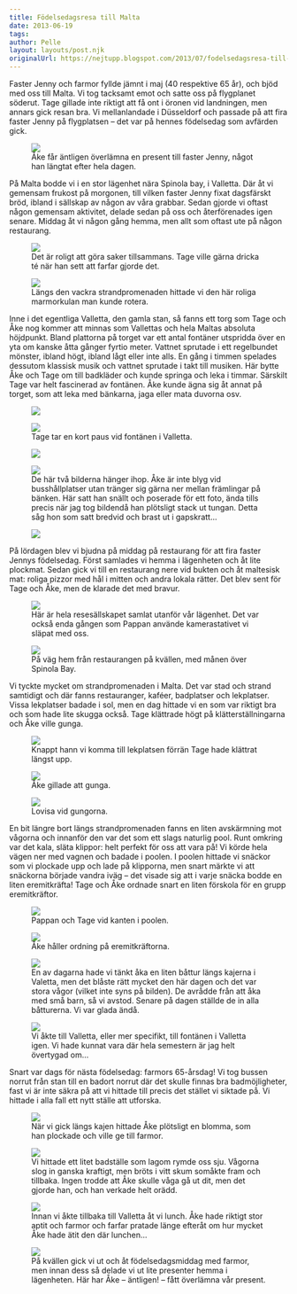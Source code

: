 ```yaml
---
title: Födelsedagsresa till Malta
date: 2013-06-19
tags: 	
author: Pelle
layout: layouts/post.njk
originalUrl: https://nejtupp.blogspot.com/2013/07/fodelsedagsresa-till-malta.html
---
```


Faster Jenny och farmor fyllde jämnt i maj (40 respektive 65 år), och bjöd med oss till Malta. Vi tog tacksamt emot och satte oss på flygplanet söderut. Tage gillade inte riktigt att få ont i öronen vid landningen, men annars gick resan bra. Vi mellanlandade i Düsseldorf och passade på att fira faster Jenny på flygplatsen – det var på hennes födelsedag som avfärden gick.

<figure>
	<img src="../../../../img/Fo%CC%88delsedagsresa+till+Malta-PERK4075.jpg">
	<figcaption>Åke får äntligen överlämna en present till faster Jenny, något han längtat efter hela dagen.</figcaption>
</figure>

På Malta bodde vi i en stor lägenhet nära Spinola bay, i Valletta. Där åt vi gemensam frukost på morgonen, till vilken faster Jenny fixat dagsfärskt bröd, ibland i sällskap av någon av våra grabbar. Sedan gjorde vi oftast någon gemensam aktivitet, delade sedan på oss och återförenades igen senare. Middag åt vi någon gång hemma, men allt som oftast ute på någon restaurang.

<figure>
	<img src="../../../../img/Fo%CC%88delsedagsresa+till+Malta-PERK4525.jpg">
	<figcaption>Det är roligt att göra saker tillsammans. Tage ville gärna dricka té när han sett att farfar gjorde det.</figcaption>
</figure>

<figure>
	<img src="../../../../img/Fo%CC%88delsedagsresa+till+Malta-PERK4134.jpg">
	<figcaption>Längs den vackra strandpromenaden hittade vi den här roliga marmorkulan man kunde rotera.</figcaption>
</figure>

Inne i det egentliga Valletta, den gamla stan, så fanns ett torg som Tage och Åke nog kommer att minnas som Vallettas och hela Maltas absoluta höjdpunkt. Bland plattorna på torget var ett antal fontäner utspridda över en yta om kanske åtta gånger fyrtio meter. Vattnet sprutade i ett regelbundet mönster, ibland högt, ibland lågt eller inte alls. En gång i timmen spelades dessutom klassisk musik och vattnet sprutade i takt till musiken. Här bytte Åke och Tage om till badkläder och kunde springa och leka i timmar. Särskilt Tage var helt fascinerad av fontänen. Åke kunde ägna sig åt annat på torget, som att leka med bänkarna, jaga eller mata duvorna osv.

<figure>
	<img src="../../../../img/Fo%CC%88delsedagsresa+till+Malta-PERK4776.jpg">
</figure>

<figure>
	<img src="../../../../img/Fo%CC%88delsedagsresa+till+Malta-PERK4254.jpg">
	<figcaption>Tage tar en kort paus vid fontänen i Valletta.</figcaption>
</figure>

<figure>
	<img src="../../../../img/Fo%CC%88delsedagsresa+till+Malta-PERK4290.jpg"></div>
</figure>

<figure>
	<img src="../../../../img/Fo%CC%88delsedagsresa+till+Malta-PERK4291.jpg">
	<figcaption>De här två bilderna hänger ihop. Åke är inte blyg vid busshållplatser utan tränger sig gärna ner mellan främlingar på bänken. Här satt han snällt och poserade för ett foto, ända tills precis när jag tog bildendå han plötsligt stack ut tungan. Detta såg hon som satt bredvid och brast ut i gapskratt...</figcaption>
</figure>

<figure>
	<img src="../../../../img/Fo%CC%88delsedagsresa+till+Malta-PERK4391.jpg">
</figure>

På lördagen blev vi bjudna på middag på restaurang för att fira faster Jennys födelsedag. Först samlades vi hemma i lägenheten och åt lite plockmat. Sedan gick vi till en restaurang nere vid bukten och åt maltesisk mat: roliga pizzor med hål i mitten och andra lokala rätter. Det blev sent för Tage och Åke, men de klarade det med bravur.

<figure>
	<img src="../../../../img/Fo%CC%88delsedagsresa+till+Malta-PERK4416.jpg">
	<figcaption>Här är hela resesällskapet samlat utanför vår lägenhet. Det var också enda gången som Pappan använde kamerastativet vi släpat med oss.</figcaption>
</figure>

<figure>
	<img src="../../../../img/Fo%CC%88delsedagsresa+till+Malta-PERK4498.jpg">
	<figcaption>På väg hem från restaurangen på kvällen, med månen över Spinola Bay.</figcaption>
</figure>

Vi tyckte mycket om strandpromenaden i Malta. Det var stad och strand samtidigt och där fanns restauranger, kaféer, badplatser och lekplatser. Vissa lekplatser badade i sol, men en dag hittade vi en som var riktigt bra och som hade lite skugga också. Tage klättrade högt på klätterställningarna och Åke ville gunga.

<figure>
	<img src="../../../../img/Fo%CC%88delsedagsresa+till+Malta-PERK4586.jpg">
	<figcaption>Knappt hann vi komma till lekplatsen förrän Tage hade klättrat längst upp.</figcaption>
</figure>

<figure>
	<img src="../../../../img/Fo%CC%88delsedagsresa+till+Malta-PERK4614.jpg">
	<figcaption>Åke gillade att gunga.</figcaption>
</figure>

<figure>
	<img src="../../../../img/Fo%CC%88delsedagsresa+till+Malta-PERK4620.jpg">
	<figcaption>Lovisa vid gungorna.</figcaption>
</figure>

En bit längre bort längs strandpromenaden fanns en liten avskärmning mot vågorna och innanför den var det som ett slags naturlig pool. Runt omkring var det kala, släta klippor: helt perfekt för oss att vara på! Vi körde hela vägen ner med vagnen och badade i poolen. I poolen hittade vi snäckor som vi plockade upp och lade på klipporna, men snart märkte vi att snäckorna började vandra iväg – det visade sig att i varje snäcka bodde en liten eremitkräfta! Tage och Åke ordnade snart en liten förskola för en grupp eremitkräftor.

<figure>
	<img src="../../../../img/Fo%CC%88delsedagsresa+till+Malta-PERK4661.jpg">
	<figcaption>Pappan och Tage vid kanten i poolen.</figcaption>
</figure>

<figure>
	<img src="../../../../img/Fo%CC%88delsedagsresa+till+Malta-PERK4666.jpg">
	<figcaption>Åke håller ordning på eremitkräftorna.</figcaption>
</figure>

<figure>
	<img src="../../../../img/Fo%CC%88delsedagsresa+till+Malta-PERK4967.jpg">
	<figcaption>En av dagarna hade vi tänkt åka en liten båttur längs kajerna i Valetta, men det blåste rätt mycket den här dagen och det var stora vågor (vilket inte syns på bilden). De avrådde från att åka med små barn, så vi avstod. Senare på dagen ställde de in alla båtturerna. Vi var glada ändå. </figcaption>
</figure>

<figure>
	<img src="../../../../img/Fo%CC%88delsedagsresa+till+Malta-PERK5037.jpg">
	<figcaption>Vi åkte till Valletta, eller mer specifikt, till fontänen i Valletta igen. Vi hade kunnat vara där hela semestern är jag helt övertygad om...</figcaption>
</figure>

Snart var dags för nästa födelsedag: farmors 65-årsdag! Vi tog bussen norrut från stan till en badort norrut där det skulle finnas bra badmöjligheter, fast vi är inte säkra på att vi hittade till precis det stället vi siktade på. Vi hittade i alla fall ett nytt ställe att utforska.

<figure>
	<img src="../../../../img/Fo%CC%88delsedagsresa+till+Malta-PERK5063.jpg">
	<figcaption>När vi gick längs kajen hittade Åke plötsligt en blomma, som han plockade och ville ge till farmor.</figcaption>
</figure>

<figure>
	<img src="../../../../img/Fo%CC%88delsedagsresa+till+Malta-PERK5106.jpg">
	<figcaption>Vi hittade ett litet badställe som lagom rymde oss sju. Vågorna slog in ganska kraftigt, men bröts i vitt skum somåkte fram och tillbaka. Ingen trodde att Åke skulle våga gå ut dit, men det gjorde han, och han verkade helt orädd.</figcaption>
</figure>

<figure>
	<img src="../../../../img/Fo%CC%88delsedagsresa+till+Malta-PERK5143.jpg">
	<figcaption>Innan vi åkte tillbaka till Valletta åt vi lunch. Åke hade riktigt stor aptit och farmor och farfar pratade länge efteråt om hur mycket Åke hade ätit den där lunchen... </figcaption>
</figure>

<figure>
	<img src="../../../../img/Fo%CC%88delsedagsresa+till+Malta-PERK5202.jpg">
	<figcaption>På kvällen gick vi ut och åt födelsedagsmiddag med farmor, men innan dess så delade vi ut lite presenter hemma i lägenheten. Här har Åke – äntligen! – fått överlämna vår present.</figcaption>
</figure>